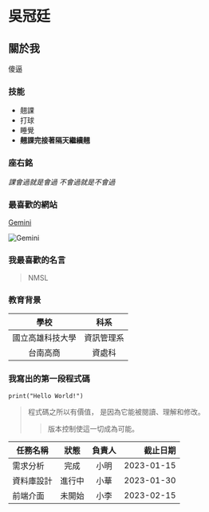 # 吳冠廷

## 關於我
傻逼
### 技能

- 翹課
- 打球
- 睡覺
- **翹課完接著隔天繼續翹**
### 座右銘
 *課會過就是會過 不會過就是不會過*
### 最喜歡的網站
 [Gemini](https://gemini.google.com)
 
 ![Gemini](geminiismydad.png)
### 我最喜歡的名言
 >NMSL
### 教育背景
| 學校 | 科系 |
|:----:|:---:|
| 國立高雄科技大學 | 資訊管理系 |
|台南高商|資處科|
### 我寫出的第一段程式碼
```
print("Hello World!")
```
>程式碼之所以有價值， 是因為它能被閱讀、理解和修改。
>>版本控制使這一切成為可能。

| 任務名稱 | 狀態 | 負責人 | 截止日期 |
 |---|:---:|:---:|---:|
 | 需求分析 | 完成 | 小明 | 2023-01-15 |
 | 資料庫設計 | 進行中 | 小華 | 2023-01-30 |
 | 前端介面 | 未開始 | 小李 | 2023-02-15 |


